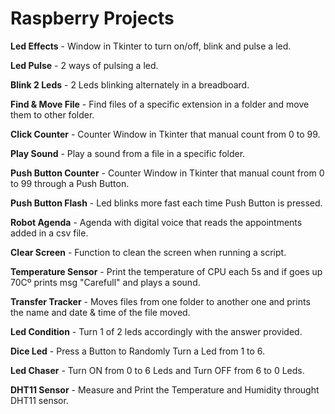 # Raspberry Projects

**Led Effects** - Window in Tkinter to turn on/off, blink and pulse a led.

**Led Pulse** - 2 ways of pulsing a led.

**Blink 2 Leds** - 2 Leds blinking alternately in a breadboard.

**Find & Move File** - Find files of a specific extension in a folder and move them to other folder.

**Click Counter** - Counter Window in Tkinter that manual count from 0 to 99.

**Play Sound** - Play a sound from a file in a specific folder.

**Push Button Counter** - Counter Window in Tkinter that manual count from 0 to 99 through a Push Button.

**Push Button Flash** - Led blinks more fast each time Push Button is pressed.

**Robot Agenda** - Agenda with digital voice that reads the appointments added in a csv file.

**Clear Screen** - Function to clean the screen when running a script.

**Temperature Sensor** - Print the temperature of CPU each 5s and if goes up 70Cº prints msg "Carefull" and plays a sound.

**Transfer Tracker** - Moves files from one folder to another one and prints the name and date & time of the file moved.

**Led Condition** - Turn 1 of 2 leds accordingly with the answer provided.

**Dice Led** - Press a Button to Randomly Turn a Led from 1 to 6.

**Led Chaser** - Turn ON from 0 to 6 Leds and Turn OFF from 6 to 0 Leds.

**DHT11 Sensor** - Measure and Print the Temperature and Humidity throught DHT11 sensor.
